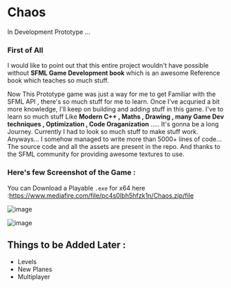 # Chaos
In Development Prototype ...



### First of All 

I would like to point out that this entire project wouldn't have possible without **SFML Game Development book** which is an awesome Reference book which teaches so much stuff. 


Now This Prototype game was just a way for me to get Familiar with the SFML API ,  there's so much stuff for me to learn.  Once I've acquried a bit more knowledge, I'll keep on building and adding stuff in this game.  I've to learn so much stuff Like **Modern C++ , Maths , Drawing , many Game Dev techniques , Optimization , Code Oraganization** ..... It's gonna be a long Journey. Currently I had to look so much stuff to make stuff work.  Anyways... I somehow managed to write more than 5000+ lines of code...
The source code and all the assets are present in the repo.
And thanks to the SFML community for providing awesome textures to use.

### Here's few Screenshot of the Game :

You can Download a Playable `.exe` for x64 here :https://www.mediafire.com/file/pc4s0lbh5hfzk1n/Chaos.zip/file



![image](https://github.com/ArcShahi/Chaos/assets/90377780/45383e8a-e57a-439c-9580-5a105f4db0e7)



![image](https://github.com/ArcShahi/Chaos/assets/90377780/d31e3e22-fe10-4569-af9a-74ea1120ca4c)



## Things to be Added Later :

- Levels
- New Planes
- Multiplayer 
